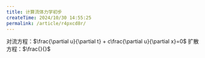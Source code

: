 ```yaml
---
title: 计算流体力学初步
createTime: 2024/10/30 14:55:25
permalink: /article/r4pxcd8r/
---
```

对流方程：$\frac{\partial u}{\partial t} + c\frac{\partial u}{\partial x}=0$
扩散方程：$\frac{}{}$